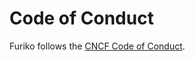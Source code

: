 # Code of Conduct

Furiko follows the [CNCF Code of Conduct](https://github.com/cncf/foundation/blob/main/code-of-conduct.md).
